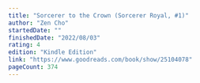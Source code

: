 ```yaml
---
title: "Sorcerer to the Crown (Sorcerer Royal, #1)"
author: "Zen Cho"
startedDate: ""
finishedDate: "2022/08/03"
rating: 4
edition: "Kindle Edition"
link: "https://www.goodreads.com/book/show/25104078"
pageCount: 374
---
```



